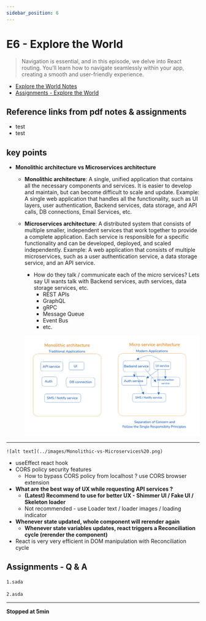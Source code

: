```yaml
---
sidebar_position: 6
---
```


# E6 - Explore the World

> Navigation is essential, and in this episode, we delve into React routing. You'll learn how to navigate seamlessly within your app, creating a smooth and user-friendly experience.

- [Explore the World Notes](https://github.com/pravn27/reactjs-tech-doc/blob/master/docs/reactjs-course-tutorials/namaste-reactjs-course/readerDoc/E6-Explore-the-World/E6-Explore-the-World.pdf)
- [Assignments - Explore the World](https://github.com/pravn27/reactjs-tech-doc/blob/master/docs/reactjs-course-tutorials/namaste-reactjs-course/readerDoc/E6-Explore-the-World/Assignments-ExploreWorld.pdf)

## Reference links from pdf notes & assignments

- test
- test

## key points

- **Monolithic architecture vs Microservices architecture**

  - **Monolithic architecture**: A single, unified application that contains all the necessary components and services. It is easier to develop and maintain, but can become difficult to scale and update.
    Example: A single web application that handles all the functionality, such as UI layers, user authentication, Backend services, data storage, and API calls, DB connections, Email Services, etc.
  - **Microservices architecture**: A distributed system that consists of multiple smaller, independent services that work together to provide a complete application. Each service is responsible for a specific functionality and can be developed, deployed, and scaled independently.
    Example: A web application that consists of multiple microservices, such as a user authentication service, a data storage service, and an API service.

    - How do they talk / communicate each of the micro services? Lets say UI wants talk with Backend services, auth services, data storage services, etc.
      - REST APIs
      - GraphQL
      - gRPC
      - Message Queue
      - Event Bus
      - etc.

    ![alt text](../images/MonolithicVSMicroService.png)

---

    ![alt text](../images/Monolithic-vs-Microservices%20.png)

- useEffect react hook
- CORS policy security features
  - How to bypass CORS policy from localhost ? use CORS browser extension
- **What are the best way of UX while requesting API services ?**
  - **(Latest) Recommend to use for better UX - Shimmer UI / Fake UI / Skeleton loader**
  - Not recommended - use Loader text / loader images / loading indicator
- **Whenever state updated, whole component will rerender again**
  - **Whenever state variables updates, react triggers a Reconciliation cycle (rerender the component)**
- React is very very efficient in DOM manipulation with Reconciliation cycle

## Assignments - Q & A

    1.sada

    2.asda

---

**Stopped at 5min**
